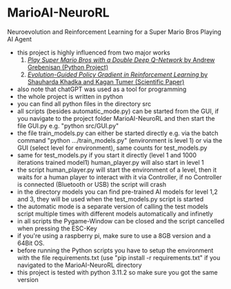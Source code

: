 # MarioAI-NeuroRL
Neuroevolution and Reinforcement Learning for a Super Mario Bros Playing AI Agent

* this project is highly influenced from two major works
  1. [_Play Super Mario Bros with a Double Deep Q-Network_ by Andrew Grebenisan (Python Project)](https://blog.paperspace.com/building-double-deep-q-network-super-mario-bros/)
  2. [_Evolution-Guided Policy Gradient in Reinforcement Learning_ by Shauharda Khadka and Kagan Tumer (Scientific Paper)](https://arxiv.org/abs/1805.07917)
* also note that chatGPT was used as a tool for programming 
* the whole project is written in python
* you can find all python files in the directory src
* all scripts (besides automatic_mode.py) can be started from the GUI, if you navigate to the project folder MarioAI-NeuroRL and then start the file GUI.py e.g. "python src/GUI.py"
* the file train_models.py can either be started directly e.g. via the batch command "python .../train_models.py" (environment is level 1) or via the GUI (select level for environment), same counts for test_models.py
* same for test_models.py if you start it directly (level 1 and 1000 iterations trained model1) human_player.py will also start in level 1
* the script human_player.py will start the environment of a level, then it waits for a human player to interact with it via Controller, if no Controller is connected (Bluetooth or USB) the script will crash
* in the directory models you can find pre-trained AI models for level 1,2 and 3, they will be used when the test_models.py script is started
* the automatic mode is a separate version of calling the test models script multiple times with different models automatically and infinetly
* in all scripts the Pygame-Window can be closed and the script cancelled when pressing the ESC-Key
* if you're using a raspberry pi, make sure to use a 8GB version and a 64Bit OS.
* before running the Python scripts you have to setup the environment with the file requirements.txt (use "pip install -r requirements.txt" if you navigated to the MarioAI-NeuroRL directory  
* this project is tested with python 3.11.2 so make sure you got the same version
